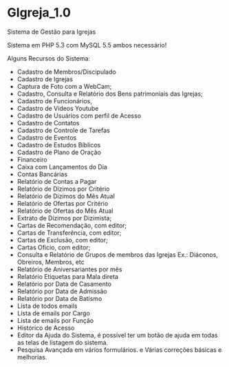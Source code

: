 # GIgreja_1.0
Sistema de Gestão para Igrejas

Sistema em PHP 5.3 com MySQL 5.5 ambos necessário!

Alguns Recursos do Sistema:

- Cadastro de Membros/Discipulado
- Cadastro de Igrejas
- Captura de Foto com a WebCam;
- Cadastro, Consulta e Relatório dos Bens patrimoniais das Igrejas;
- Cadastro de Funcionários,
- Cadastro de Vídeos Youtube
- Cadastro de Usuários com perfil de Acesso
- Cadastro de Contatos
- Cadastro de Controle de Tarefas
- Cadastro de Eventos
- Cadastro de Estudos Bíblicos
- Cadastro de Plano de Oração
- Financeiro
- Caixa com Lançamentos do Dia
- Contas Bancárias
- Relatório de Contas a Pagar
- Relatório de Dízimos por Critério
- Relatório de Dízimos do Mês Atual
- Relatório de Ofertas por Critério
- Relatório de Ofertas do Mês Atual
- Extrato de Dízimos por Dizimista;
- Cartas de Recomendação, com editor;
- Cartas de Transferência, com editor;
- Cartas de Exclusão, com editor;
- Cartas Oficio, com editor;
- Consulta e Relatório de Grupos de membros das Igrejas Ex.: Diáconos, Obreiros, Membros, etc
- Relatório de Aniversariantes por mês
- Relatório Etiquetas para Mala direta
- Relatório por Data de Casamento
- Relatório por Data de Admissão
- Relatório por Data de Batismo
- Lista de todos emails
- Lista de emails por Cargo
- Lista de emails por Função
- Histórico de Acesso
- Editor da Ajuda do Sistema, é possível ter um botão de ajuda em todas as telas de listagem do sistema.
- Pesquisa Avançada em vários formulários.
e Várias correções básicas e melhorias.

